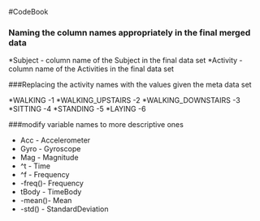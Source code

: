 #CodeBook
### Naming the column names appropriately in the final merged data
*Subject  - column name of the Subject in the final data set
*Activity - column name of the Activities in the final data set

###Replacing the activity names with the values given the meta data set

*WALKING 		        	-1
*WALKING_UPSTAIRS 		-2
*WALKING_DOWNSTAIRS		-3
*SITTING 			        -4
*STANDING 			      -5
*LAYING				        -6

###modify variable names to more descriptive ones

* Acc    - Accelerometer
* Gyro 	 - Gyroscope
* Mag	   - Magnitude
* ^t     - Time
* ^f     - Frequency
* -freq()- Frequency
* tBody  - TimeBody
* -mean()- Mean
* -std() - StandardDeviation
